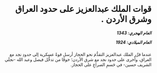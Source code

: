 <h1 dir="rtl">قوات الملك عبدالعزيز على حدود العراق وشرق الأردن .</h1>

<h5 dir="rtl">العام الهجري:  1343

العام الميلادي: 1924

</h5>

<p dir="rtl">عندما قرَّر الملك عبدالعزيز التقدُّمَ نحو الحجاز أرسل قوةً عسكرية إلى حدودِ نجد مع العراق، وأخرى على حدود نجد مع شرق الأردن؛ خوفًا من تدخُّل فيصل وعبد الله -نجلَي الشريف حسين- في حَسمِ الصراعِ على الحجاز.</p></br>
